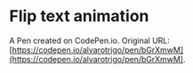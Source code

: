 # Flip text animation

A Pen created on CodePen.io. Original URL: [https://codepen.io/alvarotrigo/pen/bGrXmwM](https://codepen.io/alvarotrigo/pen/bGrXmwM).

